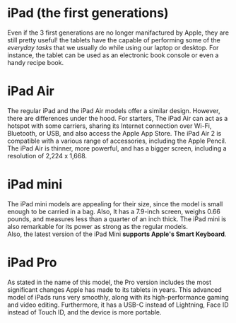 # iPad (the first generations)

Even if the 3 first generations are no longer manifactured by Apple, they are still pretty useful! the tablets have the capable of performing some of the *everyday tasks* that we usually do while using our laptop or desktop. For instance, the tablet can be used as an electronic book console or even a handy recipe book.

# iPad Air

The regular iPad and the iPad Air models offer a similar design. However, there are differences under the hood.
For starters, The iPad Air can act as a hotspot with some carriers, sharing its Internet connection over Wi-Fi, Bluetooth, or USB, and also access the Apple App Store. The iPad Air 2 is compatible with a various range of accessories, including the Apple Pencil.
The iPad Air is thinner, more powerful, and has a bigger screen, including a resolution of 2,224 x 1,668.

# iPad mini

The iPad mini models are appealing for their size, since the model is small enough to be carried in a bag. 
Also, It has a 7.9-inch screen, weighs 0.66 pounds, and measures less than a quarter of an inch thick. 
The iPad mini is also remarkable for its power as strong as the regular models.   
Also, the latest version of the iPad Mini  **supports Apple's Smart Keyboard**.

# iPad Pro 

As stated in the name of this model, the Pro version includes the most significant changes Apple has made to its tablets in years. 
This advanced model of iPads runs very smoothly, along with its high-performance gaming and video editing. 
Furthermore, it has a USB-C instead of Lightning, Face ID instead of Touch ID, and the device is more portable.


